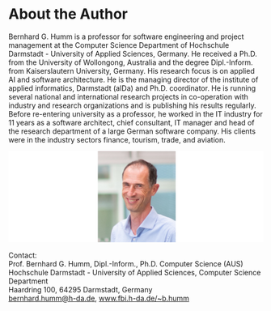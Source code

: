 # About the Author

Bernhard G. Humm is a professor for software engineering and project management at the Computer Science Department of Hochschule Darmstadt - University of Applied Sciences, Germany. He received a Ph.D. from the University of Wollongong, Australia and the degree Dipl.-Inform. from Kaiserslautern University, Germany. 
His research focus is on applied AI and software architecture. He is the managing director of the institute of applied informatics, Darmstadt (aIDa) and Ph.D. coordinator.  He is running several national and international research projects in co-operation with industry and research organizations and is publishing his results regularly. 
Before re-entering university as a professor, he worked in the IT industry for 11 years as a software architect, chief consultant, IT manager and head of the research department of a large German software company. His clients were in the industry sectors finance, tourism, trade, and aviation.

![](images/Humm.png)

Contact:  
Prof. Bernhard G. Humm, Dipl.-Inform., Ph.D. Computer Science (AUS)  
Hochschule Darmstadt - University of Applied Sciences, Computer Science Department  
Haardring 100, 64295 Darmstadt, Germany  
bernhard.humm@h-da.de, www.fbi.h-da.de/~b.humm
